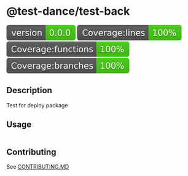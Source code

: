 # @test-dance/test-back

![Version](./reports/badges/badge-version.svg)
![Coverage lines](./reports/badges/badge-lines.svg)
![Coverage functions](./reports/badges/badge-functions.svg)
![Coverage branches](./reports/badges/badge-branches.svg)

## Description
Test for deploy package

## Usage
```ts
```

## Contributing
See [CONTRIBUTING.MD](./CONTRIBUTING.md)
